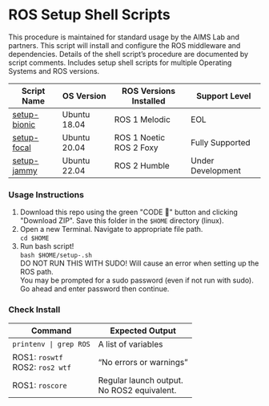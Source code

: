 # ROS Setup Shell Scripts

This procedure is maintained for standard usage by the AIMS Lab and partners. This script will install and configure the ROS middleware and dependencies. Details of the shell script’s procedure are documented by script comments.
Includes setup shell scripts for multiple Operating Systems and ROS versions.

| Script Name | OS Version | ROS Versions Installed | Support Level |
| ----------- | ---------- | ---------------------- | ------------- |
| [setup-bionic](/setup-bionic.sh) | Ubuntu 18.04 | ROS 1 Melodic        | EOL |
| [setup-focal](/setup-focal.sh) | Ubuntu 20.04 | ROS 1 Noetic<br>ROS 2 Foxy | Fully Supported |
| [setup-jammy](/setup-jammy.sh)| Ubuntu 22.04 | ROS 2 Humble         | Under Development |



### Usage Instructions

1. Download this repo using the green "CODE 🔽" button and clicking "Download ZIP". Save this folder in the `$HOME` directory (linux).
2. Open a new Terminal. Navigate to appropriate file path. <br>
  <code>cd $HOME</code>
3. Run bash script!<br>
    <code>bash $HOME/setup-<os-codename>.sh</code>
    <br> DO NOT RUN THIS WITH SUDO! Will cause an error when setting up the ROS path.
    <br> You may be prompted for a sudo password (even if not run with sudo). Go ahead and enter password then continue.


### Check Install
Command                | Expected Output |
---------------------- | ------------------- |
<code>printenv &#124; grep ROS</code>  | A list of variables |
ROS1: `roswtf` <br>ROS2: `ros2 wtf`               | “No errors or warnings” |
ROS1: `roscore`              | Regular launch output. <br> No ROS2 equivalent. |
